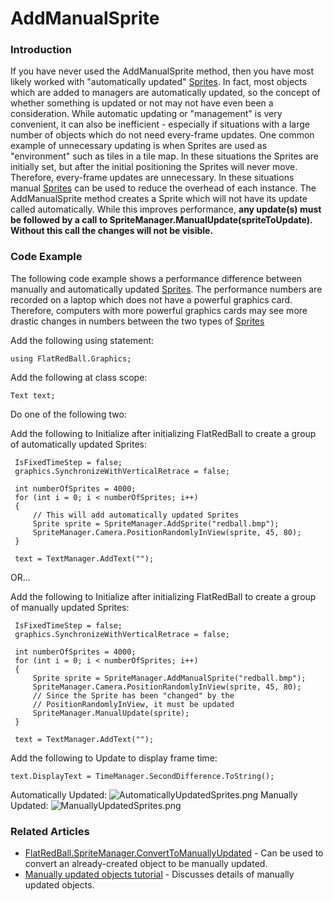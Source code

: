 # AddManualSprite

### Introduction

If you have never used the AddManualSprite method, then you have most likely worked with "automatically updated" [Sprites](../../../frb/docs/index.php). In fact, most objects which are added to managers are automatically updated, so the concept of whether something is updated or not may not have even been a consideration. While automatic updating or "management" is very convenient, it can also be inefficient - especially if situations with a large number of objects which do not need every-frame updates. One common example of unnecessary updating is when Sprites are used as "environment" such as tiles in a tile map. In these situations the Sprites are initially set, but after the initial positioning the Sprites will never move. Therefore, every-frame updates are unnecessary. In these situations manual [Sprites](../../../frb/docs/index.php) can be used to reduce the overhead of each instance. The AddManualSprite method creates a Sprite which will not have its update called automatically. While this improves performance, **any update(s) must be followed by a call to SpriteManager.ManualUpdate(spriteToUpdate). Without this call the changes will not be visible.**

### Code Example

The following code example shows a performance difference between manually and automatically updated [Sprites](../../../frb/docs/index.php). The performance numbers are recorded on a laptop which does not have a powerful graphics card. Therefore, computers with more powerful graphics cards may see more drastic changes in numbers between the two types of [Sprites](../../../frb/docs/index.php)

Add the following using statement:

```
using FlatRedBall.Graphics;
```

Add the following at class scope:

```
Text text;
```

Do one of the following two:

Add the following to Initialize after initializing FlatRedBall to create a group of automatically updated Sprites:

```
 IsFixedTimeStep = false;
 graphics.SynchronizeWithVerticalRetrace = false;

 int numberOfSprites = 4000;
 for (int i = 0; i < numberOfSprites; i++)
 {
     // This will add automatically updated Sprites
     Sprite sprite = SpriteManager.AddSprite("redball.bmp");
     SpriteManager.Camera.PositionRandomlyInView(sprite, 45, 80);
 }

 text = TextManager.AddText("");
```

OR...

Add the following to Initialize after initializing FlatRedBall to create a group of manually updated Sprites:

```
 IsFixedTimeStep = false;
 graphics.SynchronizeWithVerticalRetrace = false;

 int numberOfSprites = 4000;
 for (int i = 0; i < numberOfSprites; i++)
 {
     Sprite sprite = SpriteManager.AddManualSprite("redball.bmp");
     SpriteManager.Camera.PositionRandomlyInView(sprite, 45, 80);
     // Since the Sprite has been "changed" by the 
     // PositionRandomlyInView, it must be updated
     SpriteManager.ManualUpdate(sprite);
 }

 text = TextManager.AddText("");
```

Add the following to Update to display frame time:

```
text.DisplayText = TimeManager.SecondDifference.ToString();
```

Automatically Updated: ![AutomaticallyUpdatedSprites.png](../../../.gitbook/assets/migrated\_media-AutomaticallyUpdatedSprites.png) Manually Updated: ![ManuallyUpdatedSprites.png](../../../.gitbook/assets/migrated\_media-ManuallyUpdatedSprites.png)

### Related Articles

* [FlatRedBall.SpriteManager.ConvertToManuallyUpdated](../../../frb/docs/index.php) - Can be used to convert an already-created object to be manually updated.
* [Manually updated objects tutorial](../../../frb/docs/index.php) - Discusses details of manually updated objects.
